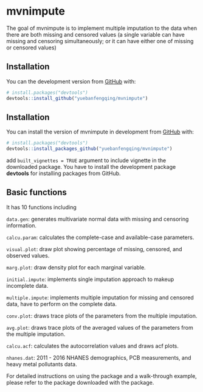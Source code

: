 
<!-- README.md is generated from README.Rmd. Please edit that file -->

# mvnimpute

<!-- badges: start -->

<!-- badges: end -->

The goal of mvnimpute is to implement multiple imputation to the data
when there are both missing and censored values (a single variable can
have missing and censoring simultaneously; or it can have either one of
missing or censored values)

## Installation

You can the development version from [GitHub](https://github.com/) with:

``` r
# install.packages("devtools")
devtools::install_github("yuebanfengqing/mvnimpute")
```

## Installation

You can install the version of mvnimpute in development from
[GitHub](https://github.com) with:

``` r
# install.packages("devtools")
devtools::install_packages_github("yuebanfengqing/mvnimpute")
```

add `built_vignettes = TRUE` argument to include vignette in the
downloaded package. You have to install the development package
**devtools** for installing packages from GitHub.

## Basic functions

It has 10 functions including

`data.gen`: generates multivariate normal data with missing and
censoring information.

`calcu.param`: calculates the complete-case and available-case
parameters.

`visual.plot`: draw plot showing percentage of missing, censored, and
observed values.

`marg.plot`: draw density plot for each marginal variable.

`initial.impute`: implements single imputation approach to makeup
incomplete data.

`multiple.impute`: implements multiple imputation for missing and
censored data, have to perform on the complete data.

`conv.plot`: draws trace plots of the parameters from the multiple
imputation.

`avg.plot`: draws trace plots of the averaged values of the parameters
from the multiple imputation.

`calcu.acf`: calculates the autocorrelation values and draws acf plots.

`nhanes.dat`: 2011 - 2016 NHANES demographics, PCB measurements, and
heavy metal pollutants data.

For detailed instructions on using the package and a walk-through
example, please refer to the package downloaded with the package.
